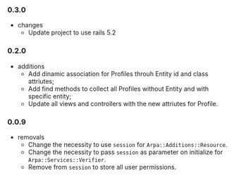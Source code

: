 ### 0.3.0
* changes
  * Update project to use rails 5.2

### 0.2.0

* additions
  * Add dinamic association for Profiles throuh Entity id and class attriutes;
  * Add find methods to collect all Profiles without Entity and with specific entity;
  * Update all views and controllers with the new attriutes for Profile.

### 0.0.9

* removals
  * Change the necessity to use `session` for `Arpa::Additions::Resource`.
  * Change the necessity to pass `session` as parameter on initialize for `Arpa::Services::Verifier`.
  * Remove from `session` to store all user permissions.
